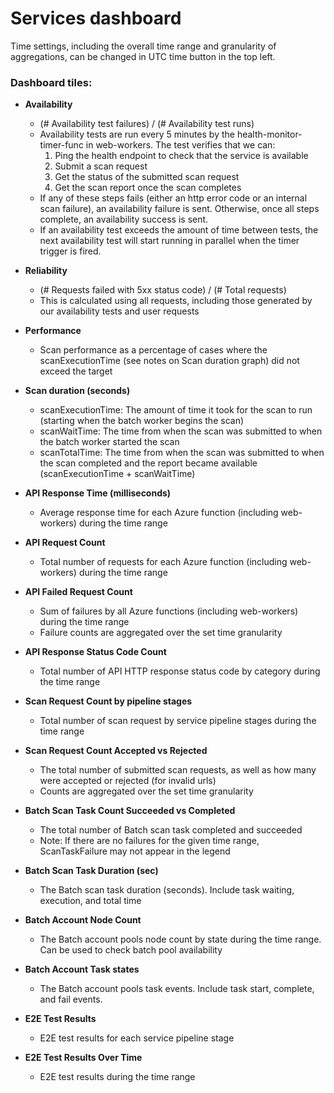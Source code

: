 <!--
Copyright (c) Microsoft Corporation. All rights reserved.
Licensed under the MIT License.
-->

# Services dashboard

Time settings, including the overall time range and granularity of aggregations, can be changed in UTC time button in the top left.

### Dashboard tiles:

-   **Availability**

    -   (# Availability test failures) / (# Availability test runs)
    -   Availability tests are run every 5 minutes by the health-monitor-timer-func in web-workers. The test verifies that we can:
        1. Ping the health endpoint to check that the service is available
        2. Submit a scan request
        3. Get the status of the submitted scan request
        4. Get the scan report once the scan completes
    -   If any of these steps fails (either an http error code or an internal scan failure), an availability failure is sent. Otherwise, once all steps complete, an availability success is sent.
    -   If an availability test exceeds the amount of time between tests, the next availability test will start running in parallel when the timer trigger is fired.

-   **Reliability**

    -   (# Requests failed with 5xx status code) / (# Total requests)
    -   This is calculated using all requests, including those generated by our availability tests and user requests

-   **Performance**

    -   Scan performance as a percentage of cases where the scanExecutionTime (see notes on Scan duration graph) did not exceed the target

-   **Scan duration (seconds)**

    -   scanExecutionTime: The amount of time it took for the scan to run (starting when the batch worker begins the scan)
    -   scanWaitTime: The time from when the scan was submitted to when the batch worker started the scan
    -   scanTotalTime: The time from when the scan was submitted to when the scan completed and the report became available (scanExecutionTime + scanWaitTime)

-   **API Response Time (milliseconds)**

    -   Average response time for each Azure function (including web-workers) during the time range

-   **API Request Count**

    -   Total number of requests for each Azure function (including web-workers) during the time range

-   **API Failed Request Count**

    -   Sum of failures by all Azure functions (including web-workers) during the time range
    -   Failure counts are aggregated over the set time granularity

-   **API Response Status Code Count**

    -   Total number of API HTTP response status code by category during the time range

-   **Scan Request Count by pipeline stages**

    -   Total number of scan request by service pipeline stages during the time range

-   **Scan Request Count Accepted vs Rejected**

    -   The total number of submitted scan requests, as well as how many were accepted or rejected (for invalid urls)
    -   Counts are aggregated over the set time granularity

-   **Batch Scan Task Count Succeeded vs Completed**

    -   The total number of Batch scan task completed and succeeded
    -   Note: If there are no failures for the given time range, ScanTaskFailure may not appear in the legend

-   **Batch Scan Task Duration (sec)**

    -   The Batch scan task duration (seconds). Include task waiting, execution, and total time

-   **Batch Account Node Count**

    -   The Batch account pools node count by state during the time range. Can be used to check batch pool availability

-   **Batch Account Task states**

    -   The Batch account pools task events. Include task start, complete, and fail events.

-   **E2E Test Results**

    -   E2E test results for each service pipeline stage

-   **E2E Test Results Over Time**

    -   E2E test results during the time range
